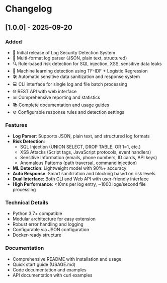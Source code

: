 # Changelog

## [1.0.0] - 2025-09-20

### Added
- 🎉 Initial release of Log Security Detection System
- 📝 Multi-format log parser (JSON, plain text, structured)
- 🔍 Rule-based risk detection for SQL injection, XSS, sensitive data leaks
- 🤖 Machine learning detection using TF-IDF + Logistic Regression
- 🛠️ Automatic sensitive data sanitization and response system
- 💻 CLI interface for single log and file batch processing
- 🌐 REST API with web interface
- 📊 Comprehensive reporting and statistics
- 📚 Complete documentation and usage guides
- ⚙️ Configurable response rules and detection settings

### Features
- **Log Parser**: Supports JSON, plain text, and structured log formats
- **Risk Detection**: 
  - SQL Injection (UNION SELECT, DROP TABLE, OR 1=1, etc.)
  - XSS Attacks (Script tags, JavaScript protocols, event handlers)
  - Sensitive Information (emails, phone numbers, ID cards, API keys)
  - Anomalous Patterns (path traversal, command injection)
- **ML Detection**: Lightweight model with 90%+ accuracy
- **Auto Response**: Smart sanitization and blocking based on risk levels
- **Dual Interface**: Both CLI and Web API with user-friendly interface
- **High Performance**: <10ms per log entry, ~1000 logs/second file processing

### Technical Details
- Python 3.7+ compatible
- Modular architecture for easy extension
- Robust error handling and logging
- Configurable via JSON configuration
- Docker-ready structure

### Documentation
- Comprehensive README with installation and usage
- Quick start guide (USAGE.md)
- Code documentation and examples
- API documentation with curl examples